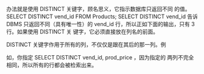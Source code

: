 办法就是使用 DISTINCT 关键字，顾名思义，它指示数据库只返回不同
的值。
SELECT DISTINCT vend_id
FROM Products;
SELECT DISTINCT vend_id 告诉 DBMS 只返回不同（具有唯一性）的
vend_id 行，所以正如下面的输出，只有 3 行。如果使用 DISTINCT 关
键字，它必须直接放在列名的前面。

DISTINCT 关键字作用于所有的列，不仅仅是跟在其后的那一列。例

如，你指定 SELECT DISTINCT vend_id, prod_price ，因为指定的
两列不完全相同，所以所有的行都会被检索出来。
